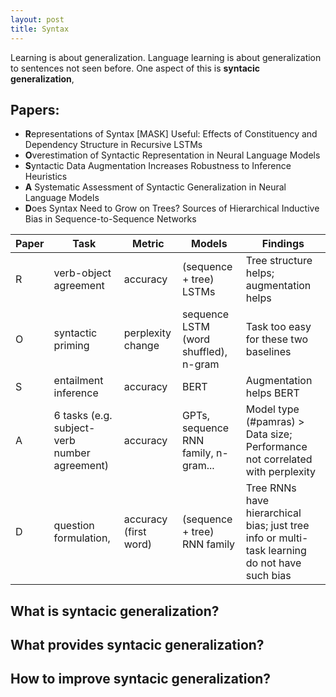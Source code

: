 ```yaml
---
layout: post
title: Syntax
---
```


Learning is about generalization. Language learning is about generalization to sentences not seen before. 
One aspect of this is **syntacic generalization**, 

## Papers:
- **R**epresentations of Syntax [MASK] Useful: Effects of Constituency and Dependency Structure in Recursive LSTMs
- **O**verestimation of Syntactic Representation in Neural Language Models
- **S**yntactic Data Augmentation Increases Robustness to Inference Heuristics
- **A** Systematic Assessment of Syntactic Generalization in Neural Language Models
- **D**oes Syntax Need to Grow on Trees? Sources of Hierarchical Inductive Bias in Sequence-to-Sequence Networks

| **Paper** 	| **Task**                                        	| **Metric**            	| **Models**                             	| **Findings**                                                                                  	|
|---------------|---------------------------------------------------|---------------------------|-------------------------------------------|---------------------------------------------------------------------------------------------------|
| R         	| verb-object agreement                           	| accuracy              	| (sequence + tree) LSTMs                	| Tree structure helps; augmentation helps                                                      	|
| O         	| syntactic priming                               	| perplexity change     	| sequence LSTM (word shuffled), n-gram  	| Task too easy for these two baselines                                                         	|
| S         	| entailment inference                            	| accuracy              	| BERT                                   	| Augmentation helps BERT                                                                       	|
| A         	| 6 tasks (e.g. subject-verb number agreement) 	    | accuracy              	| GPTs, sequence RNN family, n-gram...   	| Model type (#pamras) > Data size; Performance not correlated with perplexity                  	|
| D         	| question formulation,                           	| accuracy (first word) 	| (sequence + tree) RNN family           	| Tree RNNs have hierarchical bias; just tree info or multi-task learning do not have such bias 	|


## What is syntacic generalization?

## What provides syntacic generalization?

## How to improve syntacic generalization?

